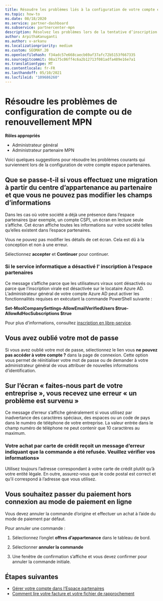 ```yaml
---
title: Résoudre les problèmes liés à la configuration de votre compte espace partenaires ou à des problèmes de renouvellement MPN
ms.topic: how-to
ms.date: 08/18/2020
ms.service: partner-dashboard
ms.subservice: partnercenter-mpn
description: Résolvez les problèmes lors de la tentative d’inscription dans l’espace partenaires. Répond aux défis avec les modes de paiement, les oublis de mots de passe et bien plus encore.
author: ArpithaKanuganti
ms.author: v-arkanu
ms.localizationpriority: medium
ms.custom: SEOMAY.20
ms.openlocfilehash: f34adc57e668caecb69af37afc72b5153f667335
ms.sourcegitcommit: 08a175c06ff4c6a2b12713f081adfa489e16e7a1
ms.translationtype: MT
ms.contentlocale: fr-FR
ms.lasthandoff: 05/10/2021
ms.locfileid: "109686260"
---
```

# <a name="troubleshoot-account-setup-or-mpn-renewal-issues"></a>Résoudre les problèmes de configuration de compte ou de renouvellement MPN


**Rôles appropriés**

- Administrateur général
- Administrateur partenaire MPN
 
Voici quelques suggestions pour résoudre les problèmes courants qui surviennent lors de la configuration de votre compte espace partenaires.

## <a name="what-happens-if-you-are-migrating-from-partner-membership-center-and-you-cant-edit-any-company-information-fields"></a>Que se passe-t-il si vous effectuez une migration à partir du centre d’appartenance au partenaire et que vous ne pouvez pas modifier les champs d’informations

Dans les cas où votre société a déjà une présence dans l’espace partenaires (par exemple, un compte CSP), un écran en lecture seule s’affiche. Cet écran affiche toutes les informations sur votre société telles qu’elles existent dans l’espace partenaires.

Vous ne pouvez pas modifier les détails de cet écran. Cela est dû à la conception et non à une erreur.

Sélectionnez **accepter** et **Continuer** pour continuer.


### <a name="if-the-it-department-has-turned-off-sign-up-for-partner-center"></a>Si le service informatique a désactivé l' **inscription à l’espace partenaires**

Ce message s’affiche parce que les utilisateurs viraux sont désactivés ou parce que l’inscription virale est désactivée sur le locataire Azure AD. L’administrateur général de votre compte Azure AD peut activer les fonctionnalités requises en exécutant la commande PowerShell suivante :

**Set-MsolCompanySettings-AllowEmailVerifiedUsers $true-AllowAdHocSubscriptions $true**

Pour plus d’informations, consultez [inscription en libre-service](/azure/active-directory/users-groups-roles/directory-self-service-signup).

## <a name="you-forgot-your-password"></a>Vous avez oublié votre mot de passe

Si vous avez oublié votre mot de passe, sélectionnez le lien vous **ne pouvez pas accéder à votre compte ?** dans la page de connexion. Cette option vous permet de réinitialiser votre mot de passe ou de demander à votre administrateur général de vous attribuer de nouvelles informations d’identification.

## <a name="on-the-tell-us-about-your-company-screen-you-receive-a-something-went-wrong-error"></a>Sur l’écran « faites-nous part de votre entreprise », vous recevez une erreur « un problème est survenu »

Ce message d’erreur s’affiche généralement si vous utilisez par inadvertance des caractères spéciaux, des espaces ou un code de pays dans le numéro de téléphone de votre entreprise. La valeur entrée dans le champ numéro de téléphone ne peut contenir que 10 caractères au maximum.


### <a name="your-credit-card-purchase-is-receiving-an-error-message-stating-that-your-order-was-declined-please-verify-your-information"></a>Votre achat par carte de crédit reçoit un message d’erreur indiquant que la commande a été refusée. Veuillez vérifier vos informations»


Utilisez toujours l’adresse correspondant à votre carte de crédit plutôt qu’à votre entité légale. En outre, assurez-vous que le code postal est correct et qu’il correspond à l’adresse que vous utilisez.

## <a name="you-want-to-switch-from-offline-payment-to-online-payment-method"></a>Vous souhaitez passer du paiement hors connexion au mode de paiement en ligne 

Vous devez annuler la commande d’origine et effectuer un achat à l’aide du mode de paiement par défaut.

Pour annuler une commande :

1. Sélectionnez l’onglet **offres d’appartenance** dans le tableau de bord.

2. Sélectionner **annuler la commande**

3. Une fenêtre de confirmation s’affiche et vous devez confirmer pour annuler la commande initiale.

## <a name="next-steps"></a>Étapes suivantes

- [Gérer votre compte dans l’Espace partenaires](partner-center-account-setup.md)
- [Comment lire votre facture et votre fichier de rapprochement](read-your-bill.md)
